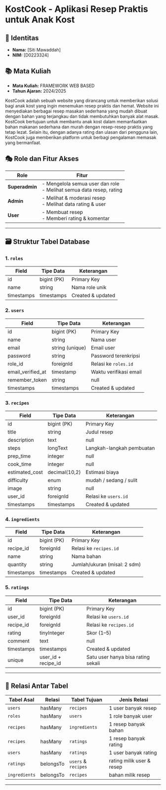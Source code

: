 # KostCook - Aplikasi Resep Praktis untuk Anak Kost

## 👤 Identitas
- **Nama:** [Siti Mawaddah]
- **NIM:** [D0223324]

## 📚 Mata Kuliah
- **Mata Kuliah:** FRAMEWORK WEB BASED
- **Tahun Ajaran:** 2024/2025

KostCook adalah sebuah website yang dirancang untuk memberikan solusi bagi anak kost yang ingin menemukan resep praktis dan hemat. Website ini menyediakan berbagai resep masakan sederhana yang mudah dibuat dengan bahan yang terjangkau dan tidak membutuhkan banyak alat masak.
KostCook bertujuan untuk membantu anak kost dalam memanfaatkan bahan makanan sederhana dan murah dengan resep-resep praktis yang tetap lezat. Selain itu, dengan adanya rating dan ulasan dari pengguna lain, KostCook juga memberikan platform untuk berbagi pengalaman memasak yang bermanfaat.

## 🎭 Role dan Fitur Akses

| Role         | Fitur                                                                 |
|--------------|------------------------------------------------------------------------|
| **Superadmin** | - Mengelola semua user dan role<br>- Melihat semua data resep, rating |
| **Admin**      | - Melihat & moderasi resep<br>- Melihat data rating & user            |
| **User**       | - Membuat resep<br>- Memberi rating & komentar                        |

---

## 🗃️ Struktur Tabel Database

### 1. `roles`
| Field     | Tipe Data     | Keterangan         |
|-----------|---------------|--------------------|
| id        | bigint (PK)   | Primary Key        |
| name      | string        | Nama role unik     |
| timestamps| timestamps    | Created & updated  |

### 2. `users`
| Field             | Tipe Data     | Keterangan                    |
|------------------|---------------|-------------------------------|
| id               | bigint (PK)   | Primary Key                   |
| name             | string        | Nama user                     |
| email            | string (unique)| Email user                   |
| password         | string        | Password terenkripsi          |
| role_id          | foreignId     | Relasi ke `roles.id`          |
| email_verified_at| timestamp     | Waktu verifikasi email        |
| remember_token   | string|null   | Token login                   |
| timestamps       | timestamps    | Created & updated             |

### 3. `recipes`
| Field         | Tipe Data     | Keterangan                            |
|---------------|---------------|----------------------------------------|
| id            | bigint (PK)   | Primary Key                           |
| title         | string        | Judul resep                           |
| description   | text|null     | Deskripsi singkat                     |
| steps         | longText      | Langkah-langkah pembuatan             |
| prep_time     | integer|null  | Waktu persiapan (menit)              |
| cook_time     | integer|null  | Waktu memasak (menit)                |
| estimated_cost| decimal(10,2) | Estimasi biaya                        |
| difficulty    | enum          | mudah / sedang / sulit               |
| image         | string|null   | Path gambar                          |
| user_id       | foreignId     | Relasi ke `users.id`                 |
| timestamps    | timestamps    | Created & updated                    |

### 4. `ingredients`
| Field     | Tipe Data     | Keterangan                  |
|-----------|---------------|-----------------------------|
| id        | bigint (PK)   | Primary Key                 |
| recipe_id | foreignId     | Relasi ke `recipes.id`      |
| name      | string        | Nama bahan                  |
| quantity  | string        | Jumlah/ukuran (misal: 2 sdm)|
| timestamps| timestamps    | Created & updated           |

### 5. `ratings`
| Field     | Tipe Data     | Keterangan                            |
|-----------|---------------|----------------------------------------|
| id        | bigint (PK)   | Primary Key                           |
| user_id   | foreignId     | Relasi ke `users.id`                  |
| recipe_id | foreignId     | Relasi ke `recipes.id`                |
| rating    | tinyInteger   | Skor (1–5)                            |
| comment   | text|null     | Komentar pengguna                     |
| timestamps| timestamps    | Created & updated                     |
| unique    | user_id + recipe_id | Satu user hanya bisa rating sekali |

---

## 🔗 Relasi Antar Tabel

| Tabel Asal     | Relasi           | Tabel Tujuan | Jenis Relasi       |
|----------------|------------------|--------------|---------------------|
| `users`        | hasMany          | `recipes`    | 1 user banyak resep |
| `roles`        | hasMany          | `users`      | 1 role banyak user  |
| `recipes`      | hasMany          | `ingredients`| 1 resep banyak bahan|
| `recipes`      | hasMany          | `ratings`    | 1 resep banyak rating|
| `users`        | hasMany          | `ratings`    | 1 user banyak rating|
| `ratings`      | belongsTo        | `users` & `recipes` | rating milik user & resep |
| `ingredients`  | belongsTo        | `recipes`    | bahan milik resep   |

---


